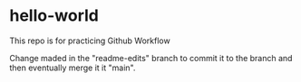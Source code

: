 # hello-world
This repo is for practicing Github Workflow

Change maded in the "readme-edits" branch to commit it to the branch and then eventually merge it it "main".
